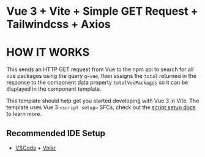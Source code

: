 # Vue 3 + Vite + Simple GET Request + Tailwindcss + Axios


# HOW IT WORKS
 This sends an HTTP GET request from Vue to the npm api to search for all vue packages using the query `q=vue`, then assigns the `total` returned in the response to the component data property `totalVuePackages` so it can be displayed in the component template.

This template should help get you started developing with Vue 3 in Vite. The template uses Vue 3 `<script setup>` SFCs, check out the [script setup docs](https://v3.vuejs.org/api/sfc-script-setup.html#sfc-script-setup) to learn more.


## Recommended IDE Setup

- [VSCode](https://code.visualstudio.com/) + [Volar](https://marketplace.visualstudio.com/items?itemName=johnsoncodehk.volar)
